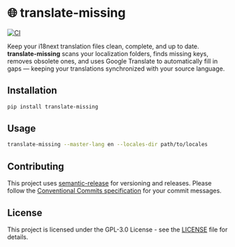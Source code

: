 # 🌐 translate-missing

[![CI](https://github.com/jbelew/translate-missing/actions/workflows/ci.yml/badge.svg)](https://github.com/jbelew/translate-missing/actions/workflows/ci.yml)

Keep your i18next translation files clean, complete, and up to date.  
**translate-missing** scans your localization folders, finds missing keys, removes obsolete ones, and uses Google Translate to automatically fill in gaps — keeping your translations synchronized with your source language.

## Installation

```bash
pip install translate-missing
```

## Usage

```bash
translate-missing --master-lang en --locales-dir path/to/locales
```

## Contributing

This project uses [semantic-release](https://github.com/semantic-release/semantic-release) for versioning and releases. Please follow the [Conventional Commits specification](https://www.conventionalcommits.org/) for your commit messages.

## License

This project is licensed under the GPL-3.0 License - see the [LICENSE](LICENSE) file for details.